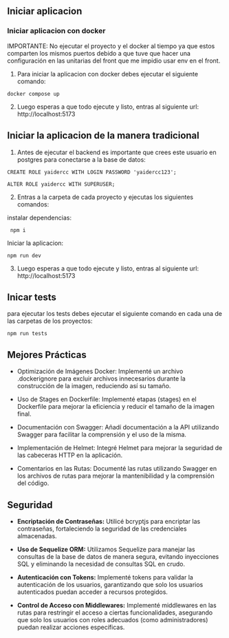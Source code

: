 ## Iniciar aplicacion

### Iniciar aplicacion con docker

IMPORTANTE: No ejecutar el proyecto y el docker al tiempo ya que estos comparten los mismos puertos debido a que tuve que hacer una configuración en las unitarias del front que me impidio usar env en el front.

1. Para iniciar la aplicacion con docker debes ejecutar el siguiente comando:

`docker compose up`

2. Luego esperas a que todo ejecute y listo, entras al siguiente url: http://localhost:5173

## Iniciar la aplicacion de la manera tradicional

1. Antes de ejecutar el backend es importante que crees este usuario en postgres para conectarse a la base de datos:

``
CREATE ROLE yaidercc WITH LOGIN PASSWORD 'yaidercc123';
``

``
ALTER ROLE yaidercc WITH SUPERUSER;
``

2. Entras a la carpeta de cada proyecto y ejecutas los siguientes comandos:

instalar dependencias:

`` npm i``

Iniciar la aplicacion:

`` npm run dev ``

3. Luego esperas a que todo ejecute y listo, entras al siguiente url: http://localhost:5173

## Inicar tests

para ejecutar los tests debes ejecutar el siguiente comando en cada una de las carpetas de los proyectos:

``npm run tests``

## Mejores Prácticas

- Optimización de Imágenes Docker: Implementé un archivo .dockerignore para excluir archivos innecesarios durante la construcción de la imagen, reduciendo así su tamaño.

- Uso de Stages en Dockerfile: Implementé etapas (stages) en el Dockerfile para mejorar la eficiencia y reducir el tamaño de la imagen final.

- Documentación con Swagger: Añadí documentación a la API utilizando Swagger para facilitar la comprensión y el uso de la misma.

- Implementación de Helmet: Integré Helmet para mejorar la seguridad de las cabeceras HTTP en la aplicación.

- Comentarios en las Rutas: Documenté las rutas utilizando Swagger en los archivos de rutas para mejorar la mantenibilidad y la comprensión del código.

## Seguridad

- **Encriptación de Contraseñas:** Utilicé bcryptjs para encriptar las contraseñas, fortaleciendo la seguridad de las credenciales almacenadas.
  
- **Uso de Sequelize ORM:** Utilizamos Sequelize para manejar las consultas de la base de datos de manera segura, evitando inyecciones SQL y eliminando la necesidad de consultas SQL en crudo.
  
- **Autenticación con Tokens:** Implementé tokens para validar la autenticación de los usuarios, garantizando que solo los usuarios autenticados puedan acceder a recursos protegidos.
  
- **Control de Acceso con Middlewares:** Implementé middlewares en las rutas para restringir el acceso a ciertas funcionalidades, asegurando que solo los usuarios con roles adecuados (como administradores) puedan realizar acciones específicas.

